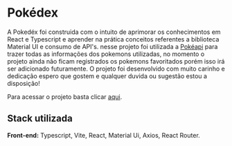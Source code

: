 
# Pokédex

A Pokedéx foi construida com o intuito de aprimorar os conhecimentos em React e Typescript e aprender na prática conceitos referentes a biblioteca Material UI e consumo de API's. nesse projeto foi utilizada a <a href="save-my-link-web.vercel.app">Pokéapi</a> para trazer todas as informações dos pokemons utilizadas, no momento o projeto ainda não ficam registrados os pokemons favoritados porém isso irá ser adicionado futuramente. O projeto foi desenvolvido com muito carinho e dedicação espero que gostem e qualquer duvida ou sugestão estou a disposição! 

Para acessar o projeto basta clicar <a href="https://pokedex-react-ts-d3j6.vercel.app">aqui</a>.





## Stack utilizada

**Front-end:** Typescript, Vite, React, Material Ui, Axios, React Router.


